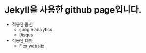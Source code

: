 Jekyll을 사용한 github page입니다.
===
* 적용된 옵션
  * google analytics
  * Disqus
* 적용된 테마
  * Flex [website](http://jekyllthemes.org/themes/flex/)
